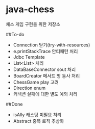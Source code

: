 # java-chess
체스 게임 구현을 위한 저장소

##To-do
 - Connection 닫기(try-with-resources)
 - e.printStackTrace 안티패턴 처리
 - Jdbc Template
 - List<List<String>> 처리
 - DataBaseConnector sout 처리
 - BoardCreator 메서드 명 동사 처리
 - ChessGame play 고려
 - Direction enum
 - 커넥션 실패에 대한 별도 예외 처리

##Done
 - isAlly 캐스팅 미필요 처리
 - Abstract 중복 로직 추상화

